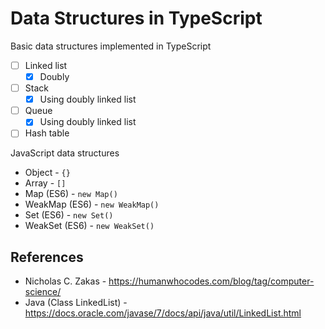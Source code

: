 # Data Structures in TypeScript

Basic data structures implemented in TypeScript

- [ ] Linked list
  - [x] Doubly
- [ ] Stack
  - [x] Using doubly linked list
- [ ] Queue
  - [x] Using doubly linked list
- [ ] Hash table

JavaScript data structures

- Object - `{}`
- Array - `[]`
- Map (ES6) - `new Map()`
- WeakMap (ES6) - `new WeakMap()`
- Set (ES6) - `new Set()`
- WeakSet (ES6) - `new WeakSet()`

## References

* Nicholas C. Zakas - https://humanwhocodes.com/blog/tag/computer-science/
* Java (Class LinkedList) - https://docs.oracle.com/javase/7/docs/api/java/util/LinkedList.html

